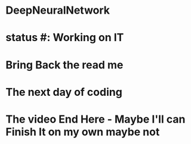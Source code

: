 # DeepNeuralNetwork

# status #: Working on IT

# Bring Back the read me

# The next day of coding

# The video End Here - Maybe I'll can Finish It on my own maybe not
